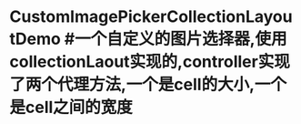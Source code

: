 # CustomImagePickerCollectionLayoutDemo #一个自定义的图片选择器,使用collectionLaout实现的,controller实现了两个代理方法,一个是cell的大小,一个是cell之间的宽度
